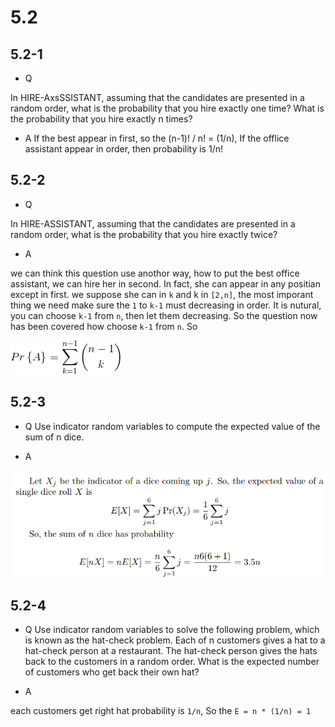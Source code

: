 # 5.2

## 5.2-1
*  Q

In HIRE-AxsSSISTANT, assuming that the candidates are presented in a random order, what is the probability that you hire exactly one time? What is the probability that you hire exactly n times?

*  A
If the best appear in first, so the (n-1)! / n! = (1/n), If the offlice assistant appear in order, then probability is 1/n!

## 5.2-2

*  Q

In HIRE-ASSISTANT, assuming that the candidates are presented in a random order, what is the probability that you hire exactly twice?

*  A

we can think this question use anothor way, how to put the best office assistant, we can hire her in second. In fact, she can appear in any positian except in first. we suppose she can in `k` and k in `[2,n]`, the most imporant thing we need make sure the `1` to `k-1` must decreasing in order. It is nutural, you can choose `k-1` from `n`, then let them decreasing. So the question now has been covered how choose `k-1` from `n`. So

![](https://github.com/KnewHow/FPAlgorithms/blob/master/problem-solution/chapter05-Probabilistic-Analysis-and-Randomized-Algorithms/img/5.2-2-a.gif?raw=true)

## 5.2-3

*  Q
Use indicator random variables to compute the expected value of the sum of n dice.

*  A

![](https://github.com/KnewHow/FPAlgorithms/blob/master/problem-solution/chapter05-Probabilistic-Analysis-and-Randomized-Algorithms/img/5.2-3-a.png?raw=true)

## 5.2-4

*  Q
Use indicator random variables to solve the following problem, which is known as the hat-check problem. Each of n customers gives a hat to a hat-check person at a restaurant. The hat-check person gives the hats back to the customers in a random order. What is the expected number of customers who get back their own hat?

*  A

each customers get right hat probability is `1/n`, So the `E = n * (1/n) = 1`
